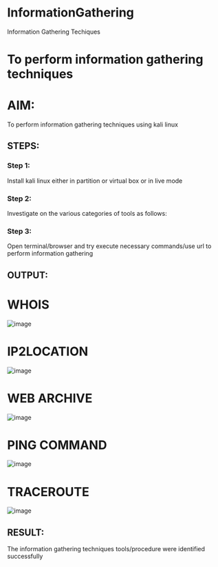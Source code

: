 # InformationGathering
Information Gathering Techiques

# To perform information gathering techniques

# AIM:

To perform information gathering techniques using kali linux 

## STEPS:

### Step 1:

Install kali linux either in partition or virtual box or in live mode

### Step 2:

Investigate on the various categories of tools as follows:

### Step 3:
Open terminal/browser and try execute necessary commands/use url to perform information gathering


## OUTPUT:

# WHOIS
![image](https://github.com/Pranav-AJ/InformationGathering/assets/118904526/dd371917-eed9-4f74-99e5-8e7f2d171763)

# IP2LOCATION
![image](https://github.com/Pranav-AJ/InformationGathering/assets/118904526/add3d7cb-9f4e-4113-96bc-8a083d240385)

# WEB ARCHIVE
![image](https://github.com/Pranav-AJ/InformationGathering/assets/118904526/dda63615-f587-48d8-84a7-df3a65a21597)

# PING COMMAND
![image](https://github.com/Pranav-AJ/InformationGathering/assets/118904526/eca73135-d970-4925-af47-7c2790893e18)

# TRACEROUTE
![image](https://github.com/Pranav-AJ/InformationGathering/assets/118904526/adb1ab37-20aa-40c7-83af-97addac6d93e)

## RESULT:
The information gathering techniques tools/procedure were  identified successfully
